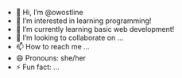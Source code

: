 - 👋 Hi, I’m @owostline
- 👀 I’m interested in learning programming!
- 🌱 I’m currently learning basic web development!
- 💞️ I’m looking to collaborate on ...
- 📫 How to reach me ...
- 😄 Pronouns: she/her
- ⚡ Fun fact: ...

<!---
owostline/owostline is a ✨ special ✨ repository because its `README.md` (this file) appears on your GitHub profile.
You can click the Preview link to take a look at your changes.
--->
